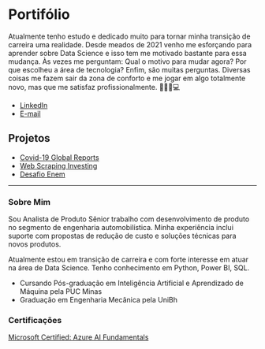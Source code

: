 # Portifólio

Atualmente tenho estudo e dedicado muito para tornar minha transição de carreira uma realidade. 
Desde meados de 2021 venho me esforçando para aprender sobre Data Science e isso tem me motivado bastante para essa mudança. 
Às vezes me perguntam: Qual o motivo para mudar agora? Por que escolheu a área de tecnologia? Enfim, são muitas perguntas. 
Diversas coisas me fazem sair da zona de conforto e me jogar em algo totalmente novo, mas que me satisfaz profissionalmente. 🚀🧑‍💻💻


* [LinkedIn](https://www.linkedin.com/in/maison-henrique/)
* [E-mail](maisonhenrique@gmail.com)


## Projetos

* [Covid-19 Global Reports](https://github.com/maisonhenrique/portifolio/tree/main/Covid19_Global_Reports)
* [Web Scraping Investing](https://github.com/maisonhenrique/portifolio/tree/main/Web_Scraping_Investing)
* [Desafio Enem](https://github.com/maisonhenrique/portifolio/tree/main/Desafio_Enem_IDHM)

----

### Sobre Mim

Sou Analista de Produto Sênior trabalho com desenvolvimento de produto no segmento de engenharia automobilística. 
Minha experiência inclui suporte com propostas de redução de custo e soluções técnicas para novos produtos.

Atualmente estou em transição de carreira e com forte interesse em atuar na área de Data Science. Tenho conhecimento em Python, Power BI, SQL.

* Cursando Pós-graduação em Inteligência Artificial e Aprendizado de Máquina pela PUC Minas
* Graduação em Engenharia Mecânica pela UniBh


### Certificações

[Microsoft Certified: Azure AI Fundamentals](https://www.credly.com/badges/1cd62a55-522e-4c72-b491-2100d1be0d3d?source=linked_in_profile)


